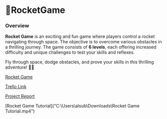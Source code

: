 # 🚀RocketGame

### Overview  
**Rocket Game** is an exciting and fun game where players control a rocket navigating through space. The objective is to overcome various obstacles in a thrilling journey. The game consists of **6 levels**, each offering increased difficulty and unique challenges to test your skills and reflexes.  

Fly through space, dodge obstacles, and prove your skills in this thrilling adventure! 🚀✨

[Rocket Game](https://sharemygame.com/@delicateflower/rocket-game)

[Trello Link](https://trello.com/invite/b/67596563e7e06480a2f62595/ATTI8abed3ce03f2b942ccd8b17c1b27bd5797BE88E3/project)

[Project Report](https://docs.google.com/document/d/16APi0sGmE7g327xuPNkBqtnQfGqSV8vm3aiTvBMK0oc/edit?usp=sharing)

[Rocket Game Tutorial]("C:\Users\alsub\Downloads\Rocket Game Tutorial.mp4")



